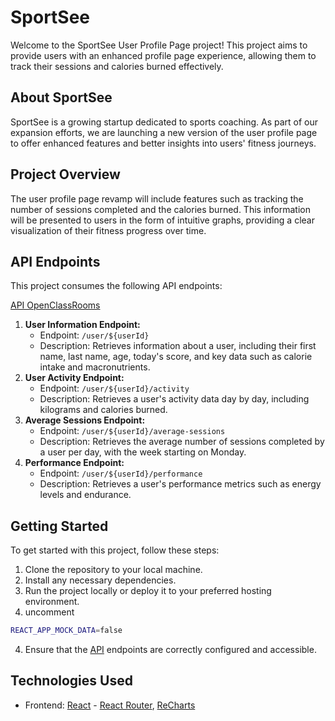 # SportSee
Welcome to the SportSee User Profile Page project! This project aims to provide users with an enhanced profile page experience, allowing them to track their sessions and calories burned effectively.
## About SportSee
SportSee is a growing startup dedicated to sports coaching. As part of our expansion efforts, we are launching a new version of the user profile page to offer enhanced features and better insights into users' fitness journeys.
## Project Overview
The user profile page revamp will include features such as tracking the number of sessions completed and the calories burned. This information will be presented to users in the form of intuitive graphs, providing a clear visualization of their fitness progress over time.
## API Endpoints
This project consumes the following API endpoints:

[API OpenClassRooms](https://github.com/OpenClassrooms-Student-Center/P9-front-end-dashboard)
1. **User Information Endpoint:**
    - Endpoint: `/user/${userId}`
    - Description: Retrieves information about a user, including their first name, last name, age, today's score, and key data such as calorie intake and macronutrients.
2. **User Activity Endpoint:**
    - Endpoint: `/user/${userId}/activity`
    - Description: Retrieves a user's activity data day by day, including kilograms and calories burned.
3. **Average Sessions Endpoint:**
    - Endpoint: `/user/${userId}/average-sessions`
    - Description: Retrieves the average number of sessions completed by a user per day, with the week starting on Monday.
4. **Performance Endpoint:**
    - Endpoint: `/user/${userId}/performance`
    - Description: Retrieves a user's performance metrics such as energy levels and endurance.

## Getting Started

To get started with this project, follow these steps:

1. Clone the repository to your local machine.
2. Install any necessary dependencies.
3. Run the project locally or deploy it to your preferred hosting environment.
4. uncomment
```sh
REACT_APP_MOCK_DATA=false
```
4. Ensure that the [API](https://github.com/OpenClassrooms-Student-Center/P9-front-end-dashboard) endpoints are correctly configured and accessible.

## Technologies Used

- Frontend: [React](https://reactjs.org) - [React Router](https://reactrouter.com), [ReCharts](https://recharts.org)
